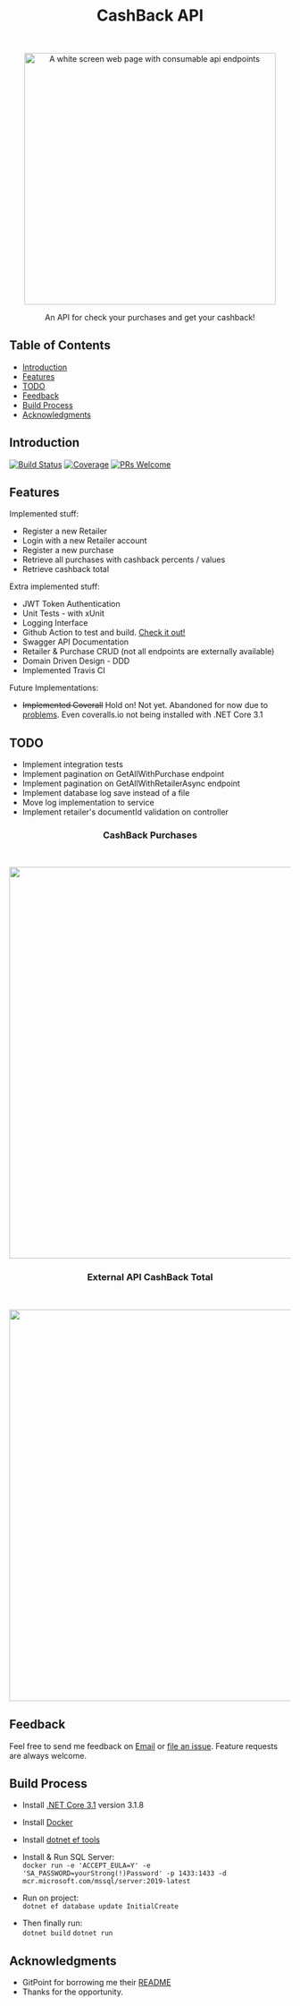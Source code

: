 <h1 align="center"> CashBack API </h1> <br>
<p align="center">
  <a href="https://i.ibb.co/QQXv6Xs/swagger.png">
    <img alt="A white screen web page with consumable api endpoints" title="CashBack API" src="https://i.ibb.co/QQXv6Xs/swagger.png" width="450">
  </a>
</p>

<p align="center">
  An API for check your purchases and get your cashback!
</p>

## Table of Contents

- [Introduction](#introduction)
- [Features](#features)
- [TODO](#todo)
- [Feedback](#feedback)
- [Build Process](#build-process)
- [Acknowledgments](#acknowledgments)

## Introduction

[![Build Status](https://travis-ci.org/pedrohenriquerissato/CashBack.svg?branch=master)](https://travis-ci.org/pedrohenriquerissato/CashBack)
[![Coverage](https://coveralls.io/repos/github/pedrohenriquerissato/CashBack/badge.svg?branch=master)](https://coveralls.io/github/pedrohenriquerissato/CashBack?branch=master)
[![PRs Welcome](https://img.shields.io/badge/PRs-welcome-brightgreen.svg?style=flat-square)](http://makeapullrequest.com)

## Features

Implemented stuff:

- Register a new Retailer
- Login with a new Retailer account
- Register a new purchase
- Retrieve all purchases with cashback percents / values
- Retrieve cashback total

Extra implemented stuff:

- JWT Token Authentication
- Unit Tests - with xUnit
- Logging Interface
- Github Action to test and build. [Check it out!](https://github.com/pedrohenriquerissato/CashBack/pull/1)
- Swagger API Documentation
- Retailer & Purchase CRUD (not all endpoints are externally available)
- Domain Driven Design - DDD
- Implemented Travis CI

Future Implementations:

- <s>Implemented Coverall</s> Hold on! Not yet. Abandoned for now due to [problems](https://github.com/lemurheavy/coveralls-public/issues/208). Even coveralls.io not being installed with .NET Core 3.1

## TODO

- Implement integration tests
- Implement pagination on GetAllWithPurchase endpoint
- Implement pagination on GetAllWithRetailerAsync endpoint
- Implement database log save instead of a file
- Move log implementation to service
- Implement retailer's documentId validation on controller

<h3 align="center"> CashBack Purchases </h3> <br>
<p align="center">
  <img src = "https://i.ibb.co/C9YkpnS/img1.png" width=700>
</p>

<h3 align="center"> External API CashBack Total </h3> <br>
<p align="center">
  <img src = "https://i.ibb.co/9pTKrKM/img2.png" width=700>
</p>

## Feedback

Feel free to send me feedback on [Email](mailto:pedro_giberti@hotmail.com) or [file an issue](https://github.com/pedrohenriquerissato/CashBack/issues/new). Feature requests are always welcome.

## Build Process

- Install [.NET Core 3.1](https://dotnet.microsoft.com/download) version 3.1.8
- Install [Docker](https://www.docker.com/get-started)
- Install [dotnet ef tools](https://docs.microsoft.com/en-us/ef/core/miscellaneous/cli/dotnet#installing-the-tools)

- Install & Run SQL Server:  
  `docker run -e 'ACCEPT_EULA=Y' -e 'SA_PASSWORD=yourStrong(!)Password' -p 1433:1433 -d mcr.microsoft.com/mssql/server:2019-latest`

- Run on project:  
  `dotnet ef database update InitialCreate`

- Then finally run:  
  `dotnet build`
  `dotnet run`

## Acknowledgments

- GitPoint for borrowing me their [README](https://github.com/gitpoint/git-point#readme)
- Thanks for the opportunity.
